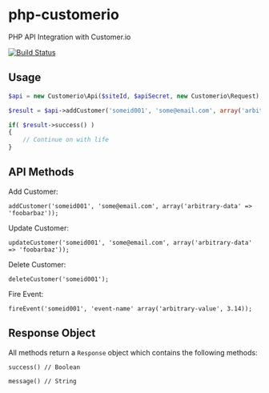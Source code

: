 php-customerio
==============

PHP API Integration with Customer.io

[![Build Status](https://travis-ci.org/UserScape/php-customerio.svg?branch=master)](https://travis-ci.org/UserScape/php-customerio)

## Usage

```php
$api = new Customerio\Api($siteId, $apiSecret, new Customerio\Request);

$result = $api->addCustomer('someid001', 'some@email.com', array('arbitrary-data' => 'foobarbaz'));

if( $result->success() )
{
    // Continue on with life    
}
```

## API Methods

Add Customer:

    addCustomer('someid001', 'some@email.com', array('arbitrary-data' => 'foobarbaz'));

Update Customer:

    updateCustomer('someid001', 'some@email.com', array('arbitrary-data' => 'foobarbaz'));

Delete Customer:

    deleteCustomer('someid001');


Fire Event:

    fireEvent('someid001', 'event-name' array('arbitrary-value', 3.14));

## Response Object

All methods return a `Response` object which contains the following methods:

    success() // Boolean

    message() // String
